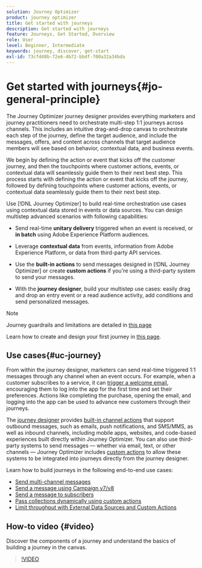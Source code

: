 ```yaml
---
solution: Journey Optimizer
product: journey optimizer
title: Get started with journeys
description: Get started with journeys
feature: Journeys, Get Started, Overview
role: User
level: Beginner, Intermediate
keywords: journey, discover, get-start
exl-id: 73cfd48b-72e6-4b72-bbdf-700a32a34bda
---
```


# Get started with journeys{#jo-general-principle}

The Journey Optimizer journey designer provides everything marketers and journey practitioners need to orchestrate multi-step 1:1 journeys across channels. This includes an intuitive drag-and-drop canvas to orchestrate each step of the journey, define the target audience, and include the messages, offers, and content across channels that target audience members will see based on behavior, contextual data, and business events.

We begin by defining the action or event that kicks off the customer journey, and then the touchpoints where customer actions, events,
or contextual data will seamlessly guide them to their next best step. This process starts with defining the action or event that kicks off the
journey, followed by defining touchpoints where customer actions, events, or contextual data seamlessly guide them to their next best step.

Use [!DNL Journey Optimizer] to build real-time orchestration use cases using contextual data stored in events or data sources. You can design multistep advanced scenarios with following capabilities:

* Send real-time **unitary delivery** triggered when an event is received, or **in batch** using Adobe Experience Platform audiences.

* Leverage **contextual data** from events, information from Adobe Experience Platform, or data from third-party API services.

* Use the **built-in actions** to send messages designed in [!DNL Journey Optimizer] or create **custom actions** if you're using a third-party system to send your messages.

* With the **journey designer**, build your multistep use cases: easily drag and drop an entry event or a read audience activity, add conditions and send personalized messages.

>[!NOTE]
>
>Journey guardrails and limitations are detailed in [this page](../start/guardrails.md)

Learn how to create and design your first journey in [this page](journey-gs.md).

## Use cases{#uc-journey}

From within the journey designer, marketers can send real-time triggered 1:1 messages through any channel when an event occurs. For example, when a customer subscribes to a service, it can [trigger a welcome email](message-to-subscribers-uc.md), encouraging them to log into the app for the first time and set their preferences. Actions like completing the purchase, opening the email, and logging into the app can be used to advance new customers through their journeys.

The [journey designer](using-the-journey-designer.md) provides [built-in channel actions](journeys-message.md) that support outbound messages, such as emails, push notifications, and SMS/MMS, as well as inbound channels, including mobile apps, websites, and code-based experiences built directly within Journey Optimizer. You can also use third-party systems to send messages — whether via email, text, or other channels — Journey Optimizer includes [custom actions](using-custom-actions.md) to allow these systems to be integrated into journeys directly from the journey designer.

Learn how to build journeys in the following end-to-end use cases:

* [Send multi-channel messages](journeys-uc.md)
* [Send a message using Campaign v7/v8](ajo-ac.md)
* [Send a message to subscribers](message-to-subscribers-uc.md)
* [Pass collections dynamically using custom actions](collections.md)
* [Limit throughput with External Data Sources and Custom Actions](limit-throughput.md)

## How-to video {#video}

Discover the components of a journey and understand the basics of building a journey in the canvas.

>[!VIDEO](https://video.tv.adobe.com/v/3424996?quality=12) 
